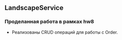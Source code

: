 ## LandscapeService

### Проделанная работа в рамках hw8
* Реализованы CRUD операций для работы с Order.